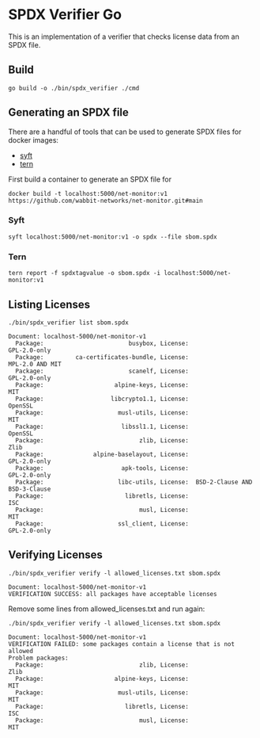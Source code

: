 # SPDX Verifier Go
This is an implementation of a verifier that checks license data from an SPDX file.

## Build
```shell
go build -o ./bin/spdx_verifier ./cmd
```

## Generating an SPDX file
There are a handful of tools that can be used to generate SPDX files for docker images:
- [syft](https://github.com/anchore/syft)
- [tern](https://github.com/tern-tools/tern)

First build a container to generate an SPDX file for
```shell
docker build -t localhost:5000/net-monitor:v1 https://github.com/wabbit-networks/net-monitor.git#main
```

### Syft
```shell
syft localhost:5000/net-monitor:v1 -o spdx --file sbom.spdx
```

### Tern
```shell
tern report -f spdxtagvalue -o sbom.spdx -i localhost:5000/net-monitor:v1
```

## Listing Licenses
```shell
./bin/spdx_verifier list sbom.spdx

Document: localhost-5000/net-monitor-v1
  Package:                        busybox, License:                   GPL-2.0-only
  Package:         ca-certificates-bundle, License:                MPL-2.0 AND MIT
  Package:                        scanelf, License:                   GPL-2.0-only
  Package:                    alpine-keys, License:                            MIT
  Package:                   libcrypto1.1, License:                        OpenSSL
  Package:                     musl-utils, License:                            MIT
  Package:                      libssl1.1, License:                        OpenSSL
  Package:                           zlib, License:                           Zlib
  Package:              alpine-baselayout, License:                   GPL-2.0-only
  Package:                      apk-tools, License:                   GPL-2.0-only
  Package:                     libc-utils, License:  BSD-2-Clause AND BSD-3-Clause
  Package:                       libretls, License:                            ISC
  Package:                           musl, License:                            MIT
  Package:                     ssl_client, License:                   GPL-2.0-only

```

## Verifying Licenses
```shell
./bin/spdx_verifier verify -l allowed_licenses.txt sbom.spdx

Document: localhost-5000/net-monitor-v1
VERIFICATION SUCCESS: all packages have acceptable licenses
```

Remove some lines from allowed_licenses.txt and run again:
```shell
./bin/spdx_verifier verify -l allowed_licenses.txt sbom.spdx

Document: localhost-5000/net-monitor-v1
VERIFICATION FAILED: some packages contain a license that is not allowed
Problem packages:
  Package:                           zlib, License:                           Zlib
  Package:                    alpine-keys, License:                            MIT
  Package:                     musl-utils, License:                            MIT
  Package:                       libretls, License:                            ISC
  Package:                           musl, License:                            MIT
```
